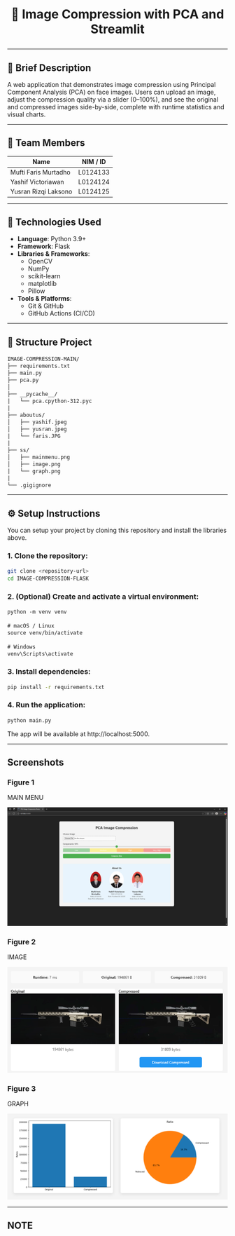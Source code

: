 # <p align="center">🚀 Image Compression with PCA and Streamlit</p>

<!--
<p align="center">
  <a href="[URL_DEMO]" target="_blank">🔍 Live Demo Program</a> ·
</p>
-->

---

## 📖 Brief Description
A web application that demonstrates image compression using Principal Component Analysis (PCA) on face images. Users can upload an image, adjust the compression quality via a slider (0–100%), and see the original and compressed images side-by-side, complete with runtime statistics and visual charts.  

---

## 👥 Team Members

| Name                 | NIM / ID        |
| -------------------  | --------------- |
| Mufti Faris Murtadho | L0124133        |
| Yashif Victoriawan   | L0124124        |
| Yusran Rizqi Laksono | L0124125        |

---

## 🧰 Technologies Used

- **Language**: Python 3.9+
- **Framework**: Flask
- **Libraries & Frameworks**:  
  - OpenCV  
  - NumPy  
  - scikit-learn 
  - matplotlib 
  - Pillow  
- **Tools & Platforms**:  
  - Git & GitHub  
  - GitHub Actions (CI/CD)

---

## 📁 Structure Project

```text
IMAGE-COMPRESSION-MAIN/
├── requirements.txt
├── main.py
├── pca.py
│
├── __pycache__/
|   └── pca.cpython-312.pyc
|
├── aboutus/
│   ├── yashif.jpeg
│   ├── yusran.jpeg
|   └── faris.JPG
|
├── ss/
│   ├── mainmenu.png
│   ├── image.png
|   └── graph.png
|
└── .gigignore
```
---

## ⚙️ Setup Instructions

You can setup your project by cloning this repository and install the libraries above.

### 1. Clone the repository:
```bash
git clone <repository-url>
cd IMAGE-COMPRESSION-FLASK
```
### 2. (Optional) Create and activate a virtual environment:
<pre markdown><code>python -m venv venv

# macOS / Linux
source venv/bin/activate

# Windows
venv\Scripts\activate
</code></pre>  

### 3. Install dependencies:

```bash
pip install -r requirements.txt
```
### 4. Run the application:

```bash
python main.py
```

The app will be available at http://localhost:5000.

---

## Screenshots
### Figure 1
MAIN MENU

![Figure 1: Main Menu](ss/mainmenu.png)

### Figure 2
IMAGE

![Figure 2: Result](ss/image.png)

### Figure 3
GRAPH

![Figure 3: Result](ss/graph.png)

---

## NOTE
